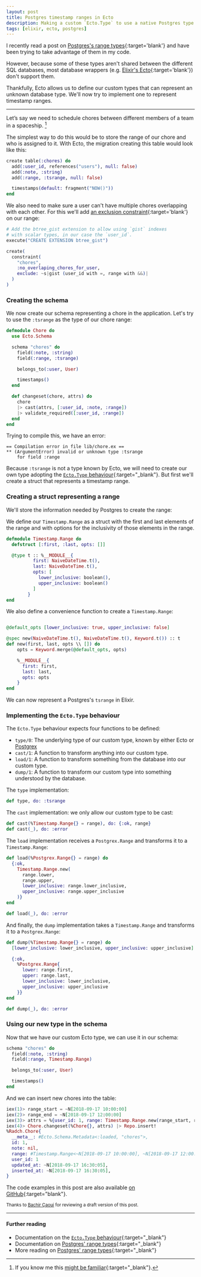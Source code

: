 ```yaml
---
layout: post
title: Postgres timestamp ranges in Ecto
description: Making a custom `Ecto.Type` to use a native Postgres type
tags: [elixir, ecto, postgres]
---
```


I recently read a post on [Postgres's range types][]{:target='blank'} and have
been trying to take advantage of them in my code.

However, because some of these types aren't shared between the different SQL
databases, most <!-- Object Relation Mapping like [Ruby's ActiveRecord][] and -->
database wrappers (e.g. [Elixir's Ecto][]{:target='blank'}) don't support them.

Thankfully, Ecto allows us to define our custom types that can represent an
unknown database type. We'll now try to implement one to represent timestamp
ranges.

[Postgres's range types]: https://tapoueh.org/blog/2018/04/postgresql-data-types-ranges
[Ruby's ActiveRecord]: https://guides.rubyonrails.org/active_record_basics.html
[Elixir's Ecto]: https://hexdocs.pm/ecto/Ecto.html

-----

Let’s say we need to schedule chores between different members of a team in a spaceship. [^1]

The simplest way to do this would be to store the range of our chore and who is
assigned to it. With Ecto, the migration creating this table would look like this:

```elixir
create table(:chores) do
  add(:user_id, references("users"), null: false)
  add(:note, :string)
  add(:range, :tsrange, null: false)

  timestamps(default: fragment("NOW()"))
end
```

We also need to make sure a user can't have multiple chores overlapping with
each other. For this we'll add [an exclusion constraint][]{:target='blank'} on our range:

```elixir
# Add the btree_gist extension to allow using `gist` indexes
# with scalar types, in our case the `user_id`.
execute("CREATE EXTENSION btree_gist")

create(
  constraint(
    "chores",
    :no_overlaping_chores_for_user,
    exclude: ~s|gist (user_id with =, range with &&)|
  )
)
```

### Creating the schema

We now create our schema representing a chore in the application. Let's try to
use the `:tsrange` as the type of our chore range:

```elixir
defmodule Chore do
  use Ecto.Schema

  schema "chores" do
    field(:note, :string)
    field(:range, :tsrange)

    belongs_to(:user, User)

    timestamps()
  end

  def changeset(chore, attrs) do
    chore
    |> cast(attrs, [:user_id, :note, :range])
    |> validate_required([:user_id, :range])
  end
end
```

Trying to compile this, we have an error:
```
== Compilation error in file lib/chore.ex ==
** (ArgumentError) invalid or unknown type :tsrange
    for field :range
```

Because `:tsrange` is not a type known by Ecto, we will need to create our own type
adopting the [`Ecto.Type` behaviour][ecto-type-behaviour]{:target="_blank"}.
But first we'll create a struct that represents a timestamp range.

### Creating a struct representing a range

We'll store the information needed by Postgres to create the range:

We define our `Timestamp.Range` as a struct with the first and last elements of the
range and with options for the inclusivity of those elements in the range.

<!--
We allow `nil` values to represent the lack of first and last elements: an
infinite range.
-->

```elixir
defmodule Timestamp.Range do
  defstruct [:first, :last, opts: []]

  @type t :: %__MODULE__{
          first: NaiveDateTime.t(),
          last: NaiveDateTime.t(),
          opts: [
            lower_inclusive: boolean(),
            upper_inclusive: boolean()
          ]
        }
end
```

We also define a convenience function to create a `Timestamp.Range`:

```elixir

@default_opts [lower_inclusive: true, upper_inclusive: false]

@spec new(NaiveDateTime.t(), NaiveDateTime.t(), Keyword.t()) :: t
def new(first, last, opts \\ []) do
    opts = Keyword.merge(@default_opts, opts)

    %__MODULE__{
      first: first,
      last: last,
      opts: opts
    }
end
```

We can now represent a Postgres's `tsrange` in Elixir.

### Implementing the `Ecto.Type` behaviour
The `Ecto.Type` behaviour expects four functions to be defined:
- `type/0`: The underlying type of our custom type, known by either Ecto or
    <a href='https://github.com/elixir-ecto/postgrex' target='_blank'>Postgrex</a>
- `cast/1`: A function to transform anything into our custom type.
- `load/1`: A function to transform something from the database into our custom
    type.
- `dump/1`: A function to transform our custom type into something understood by
    the database.

The `type` implementation:
```elixir
def type, do: :tsrange
```

The `cast` implementation: we only allow our custom type
to be cast:
```elixir
def cast(%Timestamp.Range{} = range), do: {:ok, range}
def cast(_), do: :error
```

The `load` implementation receives a `Postgrex.Range` and transforms it to a
`Timestamp.Range`:

```elixir
def load(%Postgrex.Range{} = range) do
  {:ok,
    Timestamp.Range.new(
      range.lower,
      range.upper,
      lower_inclusive: range.lower_inclusive,
      upper_inclusive: range.upper_inclusive
    )}
end

def load(_), do: :error
```

And finally, the `dump` implementation takes a `Timestamp.Range` and transforms
it to a `Postgrex.Range`:
```elixir
def dump(%Timestamp.Range{} = range) do
  [lower_inclusive: lower_inclusive, upper_inclusive: upper_inclusive] = range.opts

  {:ok,
    %Postgrex.Range{
      lower: range.first,
      upper: range.last,
      lower_inclusive: lower_inclusive,
      upper_inclusive: upper_inclusive
    }}
end

def dump(_), do: :error
```

### Using our new type in the schema

Now that we have our custom Ecto type, we can use it in our schema:

```elixir
schema "chores" do
  field(:note, :string)
  field(:range, Timestamp.Range)

  belongs_to(:user, User)

  timestamps()
end
```

And we can insert new chores into the table:

```elixir
iex(1)> range_start = ~N[2018-09-17 10:00:00]
iex(2)> range_end = ~N[2018-09-17 12:00:00]
iex(3)> attrs = %{user_id: 1, range: Timestamp.Range.new(range_start, range_end)}
iex(4)> Chore.changeset(%Chore{}, attrs) |> Repo.insert!
%Radch.Chore{
  __meta__: #Ecto.Schema.Metadata<:loaded, "chores">,
  id: 1,
  note: nil,
  range: #Timestamp.Range<~N[2018-09-17 10:00:00], ~N[2018-09-17 12:00:00]>,
  user_id: 1
  updated_at: ~N[2018-09-17 16:30:05],
  inserted_at: ~N[2018-09-17 16:30:05],
}
```

The code examples in this post are also available [on GitHub](https://github.com/aliou/radch){:target="blank"}.

<small>Thanks to <a href='https://twitter.com/caouibachir' target="_blank">Bachir Çaoui</a> for reviewing a
draft version of this post.</small>

-----

#### Further reading
- Documentation on the [`Ecto.Type` behaviour](https://hexdocs.pm/ecto/3.0.0/Ecto.Type.html){:target="_blank"}
- Documentation on [Postgres' range types](https://www.postgresql.org/docs/10/static/rangetypes.html){:target="_blank"}
- More reading on [Postgres' range types](https://tapoueh.org/blog/2018/04/postgresql-data-types-ranges){:target="_blank"}

[^1]: If you know me this [might be familiar][snapshift]{:target="_blank"}.

[snapshift]: https://www.snapshift.co
[ecto-type-behaviour]: https://hexdocs.pm/ecto/2.2.10/Ecto.Type.html
[Postgrex]: https://github.com/elixir-ecto/postgrex
[an exclusion constraint]: https://www.postgresql.org/docs/current/static/ddl-constraints.html#DDL-CONSTRAINTS-EXCLUSION
